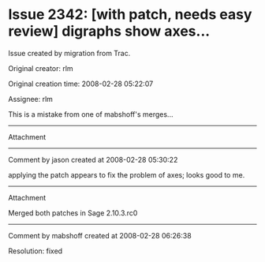 # Issue 2342: [with patch, needs easy review] digraphs show axes...

Issue created by migration from Trac.

Original creator: rlm

Original creation time: 2008-02-28 05:22:07

Assignee: rlm

This is a mistake from one of mabshoff's merges...


---

Attachment


---

Comment by jason created at 2008-02-28 05:30:22

applying the patch appears to fix the problem of axes; looks good to me.


---

Attachment

Merged both patches in Sage 2.10.3.rc0


---

Comment by mabshoff created at 2008-02-28 06:26:38

Resolution: fixed
